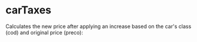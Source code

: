 # carTaxes
Calculates the new price after applying an increase based on the car's class (cod) and original price (preco):
